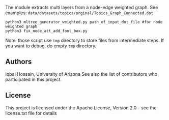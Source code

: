 The module extracts multi layers from a node-edge weighted graph. See examples: `data/datasets/topics/orginal/Topics_Graph_Connected.dot`
```
python3 mltree_generator_weighted.py path_of_input_dot_file #for node weighted graph 
python3 fix_node_att_add_font_box.py
```

Note: those script use `tmp` directory to store files from intermediate steps. If you want to debug, do empty `tmp` directory.

## Authors
Iqbal Hossain, University of Arizona
See also the list of contributors who participated in this project.

## License
This project is licensed under the Apache License, Version 2.0 - see the license.txt file for details

